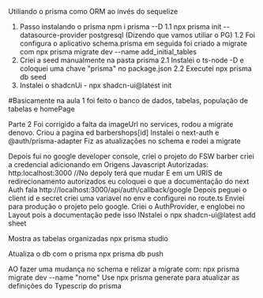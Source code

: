 Utiliando o prisma como ORM ao invés do sequelize

1. Passo instalando o prisma npm i prisma --D
   1.1 npx prisma init --datasource-provider postgresql (Dizendo que vamos utiliar o PG)
   1.2 Foi configura o aplicativo schema.prisma em seguida foi criado a migrate com
   npx prisma migrate dev --name add_initial_tables
2. Criei a seed manualmente na pasta prisma 
2.1 Instalei o ts-node -D e coloquei uma chave "prisma" no package.json
2.2 Executei npx prisma db seed
3. Instalei o shadcnUi - npx shadcn-ui@latest init


#Basicamente na aula 1 foi feito o banco de dados, tabelas, população de tabelas e homePage


Parte 2
Foi corrigido a falta da imageUrl no services,  rodou a migrate denovo.
Criou a pagina ed barbershops[id]
Instalei o next-auth e @auth/prisma-adapter
Fiz as atualizações no schema e rodei a migrate

Depois fui no google developer console, criei o projeto do FSW barber
criei a credencial adicionando em Origens Javascript Autorizadas:
http:localhost:3000 //No depoly terá que mudar
E em um URIS de redirecionamento autorizados eu coloquei o que a documentação do next Auth fala http://localhost:3000/api/auth/callback/google
Depois peguei o client id e secret criei uma variavel no env e configurei no route.ts
Enviei para produção o projeto pelo google.
Criei o AuthProvider, e englobei no Layout pois a documentação pede isso
INstalei o npx shadcn-ui@latest add sheet


Mostra as tabelas organizadas
npx prisma studio 

Atualiza o db com o prisma
npx prisma db push

AO fazer uma mudança no schema e relizar a migrate com:
npx prisma migrate dev --name "nome"
Use npx prisma generate para atualizar as definições do Typescrip do prisma
